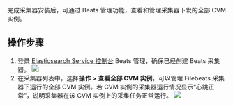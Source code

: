 完成采集器安装后，可通过 Beats 管理功能，查看和管理采集器下发的全部 CVM 实例。

## 操作步骤
1. 登录 [Elasticsearch Service 控制台](https://console.cloud.tencent.com/es/beats) Beats 管理，确保已经创建 Beats 采集器。
![](https://qcloudimg.tencent-cloud.cn/raw/82b77c28c42964b763bc15b7eeed61fa.png)
2. 在采集器列表中，选择**操作 > 查看全部 CVM 实例**，可以管理 Filebeats 采集器下运行的全部 CVM 实例。若 CVM 实例的采集器运行情况显示“心跳正常”，说明采集器在该 CVM 实例上的采集任务正常运行。
![](https://qcloudimg.tencent-cloud.cn/raw/a444874336ee1703cb0f3ee3d5337494.png)
